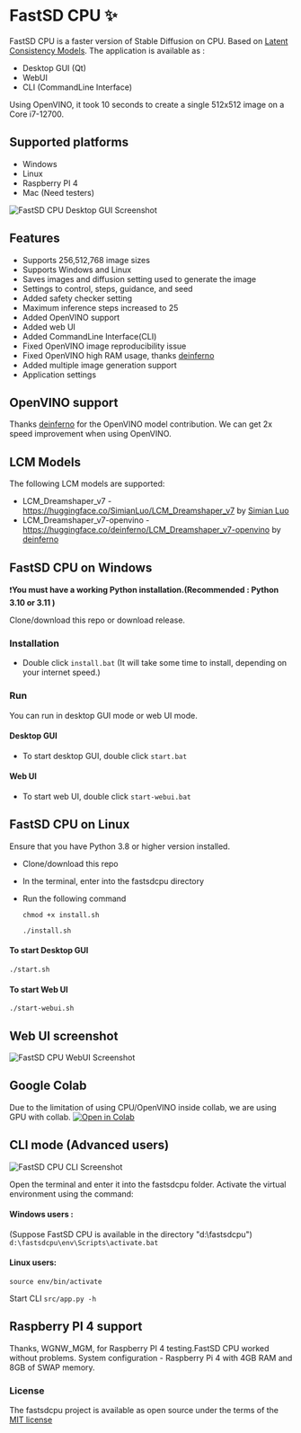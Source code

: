 # FastSD CPU :sparkles:

FastSD CPU is a faster version of Stable Diffusion on CPU. Based on [Latent Consistency Models](https://github.com/luosiallen/latent-consistency-model).
The application is available as :
- Desktop GUI (Qt)
- WebUI 
- CLI (CommandLine Interface)

Using OpenVINO, it took 10 seconds to create a single 512x512 image on a Core i7-12700.


## Supported platforms
 - Windows
 - Linux
 - Raspberry PI 4
 - Mac (Need testers)

![FastSD CPU Desktop GUI Screenshot](https://raw.githubusercontent.com/rupeshs/fastsdcpu/main/docs/images/fastsdcpu-gui.jpg)


## Features
- Supports 256,512,768 image sizes
- Supports Windows and Linux
- Saves images and diffusion setting used to generate the image
- Settings to control, steps, guidance, and seed
- Added safety checker setting
- Maximum inference steps increased to 25
- Added OpenVINO support
- Added web UI 
- Added CommandLine Interface(CLI)
- Fixed OpenVINO image reproducibility issue
- Fixed OpenVINO high RAM usage, thanks [deinferno](https://github.com/deinferno) 
- Added multiple image generation support
- Application settings

## OpenVINO support

Thanks [deinferno](https://github.com/deinferno) for the OpenVINO model contribution.
We can get 2x speed improvement when using OpenVINO. 

## LCM Models 

The following LCM models are supported:

- LCM_Dreamshaper_v7 -https://huggingface.co/SimianLuo/LCM_Dreamshaper_v7 by [Simian Luo](https://github.com/luosiallen)
- LCM_Dreamshaper_v7-openvino - https://huggingface.co/deinferno/LCM_Dreamshaper_v7-openvino by [deinferno](https://github.com/deinferno) 

## FastSD CPU on Windows
:exclamation:**You must have a working Python installation.(Recommended : Python 3.10 or 3.11 )**

Clone/download this repo or download release.

### Installation

 - Double click `install.bat`  (It will take some time to install, depending on your internet speed.)

### Run
You can run in desktop GUI mode or web UI mode.
#### Desktop GUI
- To start desktop GUI, double click `start.bat`
#### Web UI 
- To start web UI, double click `start-webui.bat`
## FastSD CPU on Linux

Ensure that you have Python 3.8 or higher version installed.

- Clone/download this repo
- In the terminal, enter into the fastsdcpu directory
- Run the following command

  `chmod +x install.sh`

  `./install.sh`

#### To start Desktop GUI

  `./start.sh`
#### To start Web UI

  `./start-webui.sh`

## Web UI screenshot

![FastSD CPU WebUI Screenshot](https://raw.githubusercontent.com/rupeshs/fastsdcpu/main/docs/images/fastcpu-webui.png)

## Google Colab
Due to the limitation of using CPU/OpenVINO inside collab, we are using GPU with collab.
[![Open in Colab](https://colab.research.google.com/assets/colab-badge.svg)](https://colab.research.google.com/drive/1SuAqskB-_gjWLYNRFENAkIXZ1aoyINqL?usp=sharing)


## CLI mode (Advanced users)

![FastSD CPU CLI Screenshot](https://raw.githubusercontent.com/rupeshs/fastsdcpu/main/docs/images/fastcpu-cli.png)

 Open the terminal and enter it into the fastsdcpu folder.
 Activate the virtual environment using the command:
#### Windows users :
 (Suppose FastSD CPU is available in the directory "d:\fastsdcpu")
  `d:\fastsdcpu\env\Scripts\activate.bat`

#### Linux users:
  `source env/bin/activate`

Start CLI  `src/app.py -h`
## Raspberry PI 4 support

Thanks, WGNW_MGM, for Raspberry PI 4 testing.FastSD CPU worked without problems.
System configuration - Raspberry Pi 4 with 4GB RAM and 8GB of SWAP memory.

### License

The fastsdcpu project is available as open source under the terms of the [MIT license](https://github.com/rupeshs/fastsdcpu/blob/main/LICENSE)
